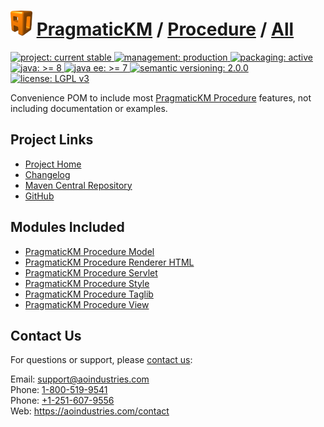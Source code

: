 # [<img src="ao-logo.png" alt="AO Logo" width="35" height="40">](https://github.com/aoindustries) [PragmaticKM](https://github.com/aoindustries/pragmatickm) / [Procedure](https://github.com/aoindustries/pragmatickm-procedure) / [All](https://github.com/aoindustries/pragmatickm-procedure-all)
<p>
	<a href="https://aoindustries.com/life-cycle#project-current-stable">
		<img src="https://pragmatickm.com/ao-badges/project-current-stable.svg" alt="project: current stable" />
	</a>
	<a href="https://aoindustries.com/life-cycle#management-production">
		<img src="https://pragmatickm.com/ao-badges/management-production.svg" alt="management: production" />
	</a>
	<a href="https://aoindustries.com/life-cycle#packaging-active">
		<img src="https://pragmatickm.com/ao-badges/packaging-active.svg" alt="packaging: active" />
	</a>
	<br />
	<a href="https://docs.oracle.com/javase/8/docs/api/">
		<img src="https://pragmatickm.com/ao-badges/java-8.svg" alt="java: &gt;= 8" />
	</a>
	<a href="https://docs.oracle.com/javaee/7/api/">
		<img src="https://pragmatickm.com/ao-badges/javaee-7.svg" alt="java ee: &gt;= 7" />
	</a>
	<a href="http://semver.org/spec/v2.0.0.html">
		<img src="https://pragmatickm.com/ao-badges/semver-2.0.0.svg" alt="semantic versioning: 2.0.0" />
	</a>
	<a href="https://www.gnu.org/licenses/lgpl-3.0">
		<img src="https://pragmatickm.com/ao-badges/license-lgpl-3.0.svg" alt="license: LGPL v3" />
	</a>
</p>

Convenience POM to include most [PragmaticKM Procedure](https://github.com/aoindustries/pragmatickm-procedure) features, not including documentation or examples.

## Project Links
* [Project Home](https://pragmatickm.com/procedure/all/)
* [Changelog](https://pragmatickm.com/procedure/all/changelog)
* [Maven Central Repository](https://search.maven.org/artifact/com.pragmatickm/pragmatickm-procedure-all)
* [GitHub](https://github.com/aoindustries/pragmatickm-procedure-all)

## Modules Included
* [PragmaticKM Procedure Model](https://github.com/aoindustries/pragmatickm-procedure-model)
* [PragmaticKM Procedure Renderer HTML](https://github.com/aoindustries/pragmatickm-procedure-renderer-html)
* [PragmaticKM Procedure Servlet](https://github.com/aoindustries/pragmatickm-procedure-servlet)
* [PragmaticKM Procedure Style](https://github.com/aoindustries/pragmatickm-procedure-style)
* [PragmaticKM Procedure Taglib](https://github.com/aoindustries/pragmatickm-procedure-taglib)
* [PragmaticKM Procedure View](https://github.com/aoindustries/pragmatickm-procedure-view)

## Contact Us
For questions or support, please [contact us](https://aoindustries.com/contact):

Email: [support@aoindustries.com](mailto:support@aoindustries.com)  
Phone: [1-800-519-9541](tel:1-800-519-9541)  
Phone: [+1-251-607-9556](tel:+1-251-607-9556)  
Web: https://aoindustries.com/contact

